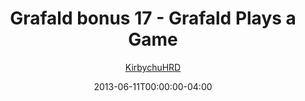 ---
title: "Grafald bonus 17 - Grafald Plays a Game"
type: "image"
date: 2013-06-11T00:00:00-04:00
draft: false
categories:
- comics
- collaborations
tags:
- grafald
image_path: "../img/2013/bonus_17.png"
alt_text: ""
author: "[KirbychuHRD](https://cohost.org/KirbychuHRD)"
---
